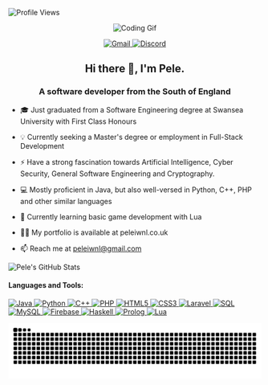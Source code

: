 ![Profile Views](https://komarev.com/ghpvc/?username=peleiwnl)

<p align="center">
  <img src="https://media1.giphy.com/media/v1.Y2lkPTc5MGI3NjExODNrazNrN3p0MXpvdW93Z2RidTk5ZnRlbHEwbWc3a3d6cndqamw5OSZlcD12MV9pbnRlcm5hbF9naWZfYnlfaWQmY3Q9Zw/JqmupuTVZYaQX5s094/giphy.gif" alt="Coding Gif" width="300"/>
</p>


<p align="center">
  <a href="mailto:peleiwnl@gmail.com" target="_blank">
    <img src="https://img.shields.io/badge/Gmail-D14836?style=for-the-badge&logo=gmail&logoColor=white" alt="Gmail" />
  </a>
  <a href="https://discord.com/users/123456789012345678" target="_blank">
    <img src="https://img.shields.io/badge/Discord-7289DA?style=for-the-badge&logo=discord&logoColor=white" alt="Discord" />
  </a>
</p>


<h2 align="center">Hi there 👋, I'm Pele.</h2>

<h3 align="center">A software developer from the South of England</h3>

- 🎓 Just graduated from a Software Engineering degree at Swansea University with First Class Honours

- 💡 Currently seeking a Master's degree or employment in Full-Stack Development

- ⚡ Have a strong fascination towards Artificial Intelligence, Cyber Security, General Software Engineering and Cryptography.

- 💻 Mostly proficient in Java, but also well-versed in Python, C++, PHP and other similar languages

- 🤔 Currently learning basic game development with Lua

- 👨‍💻 My portfolio is available at peleiwnl.co.uk

- 📫 Reach me at peleiwnl@gmail.com

![Pele's GitHub Stats](https://github-readme-stats.vercel.app/api?username=peleiwnl&show_icons=true&theme=transparent)

#### Languages and Tools:

<p>
  <!-- Java -->
  <a href="https://www.java.com/" target="_blank">
    <img src="https://cdn.jsdelivr.net/gh/devicons/devicon/icons/java/java-original.svg" alt="Java" width="40" height="40"/>
  </a>
  <!-- Python -->
  <a href="https://www.python.org/" target="_blank">
    <img src="https://cdn.jsdelivr.net/gh/devicons/devicon/icons/python/python-original.svg" alt="Python" width="40" height="40"/>
  </a>
  <!-- C++ -->
  <a href="https://isocpp.org/" target="_blank">
    <img src="https://cdn.jsdelivr.net/gh/devicons/devicon/icons/cplusplus/cplusplus-original.svg" alt="C++" width="40" height="40"/>
  </a>
  <!-- PHP -->
  <a href="https://www.php.net/" target="_blank">
    <img src="https://cdn.jsdelivr.net/gh/devicons/devicon/icons/php/php-original.svg" alt="PHP" width="40" height="40"/>
  </a>
  <!-- HTML -->
  <a href="https://developer.mozilla.org/en-US/docs/Web/HTML" target="_blank">
    <img src="https://cdn.jsdelivr.net/gh/devicons/devicon/icons/html5/html5-original.svg" alt="HTML5" width="40" height="40"/>
  </a>
  <!-- CSS -->
  <a href="https://developer.mozilla.org/en-US/docs/Web/CSS" target="_blank">
    <img src="https://cdn.jsdelivr.net/gh/devicons/devicon/icons/css3/css3-original.svg" alt="CSS3" width="40" height="40"/>
  </a>
  <!-- Laravel -->
  <a href="https://laravel.com/" target="_blank">
    <img src="https://cdn.jsdelivr.net/gh/devicons/devicon/icons/laravel/laravel-original.svg" alt="Laravel" width="40" height="40"/>
  </a>
  <!-- SQL -->
  <a href="https://en.wikipedia.org/wiki/SQL" target="_blank">
    <img src="https://cdn.jsdelivr.net/gh/devicons/devicon/icons/mysql/mysql-original.svg" alt="SQL" width="40" height="40"/>
  </a>
  <!-- MySQL -->
  <a href="https://www.mysql.com/" target="_blank">
    <img src="https://cdn.jsdelivr.net/gh/devicons/devicon/icons/mysql/mysql-original-wordmark.svg" alt="MySQL" width="40" height="40"/>
  </a>
  <!-- Firebase -->
  <a href="https://firebase.google.com/" target="_blank">
    <img src="https://cdn.jsdelivr.net/gh/devicons/devicon/icons/firebase/firebase-plain.svg" alt="Firebase" width="40" height="40"/>
  </a>
  <!-- Haskell -->
  <a href="https://www.haskell.org/" target="_blank">
    <img src="https://cdn.jsdelivr.net/gh/devicons/devicon/icons/haskell/haskell-original.svg" alt="Haskell" width="40" height="40"/>
  </a>
  <!-- Prolog (no official icon, using text fallback or generic code icon) -->
  <a href="https://en.wikipedia.org/wiki/Prolog" target="_blank">
    <img src="https://img.icons8.com/ios-filled/50/000000/code.png" alt="Prolog" width="40" height="40"/>
  </a>
  <!-- Lua -->
  <a href="https://www.lua.org/" target="_blank">
    <img src="https://cdn.jsdelivr.net/gh/devicons/devicon/icons/lua/lua-original.svg" alt="Lua" width="40" height="40"/>
  </a>
</p>


<picture>
  <source media="(prefers-color-scheme: dark)" srcset="https://raw.githubusercontent.com/peleiwnl/peleiwnl/output/github-contribution-grid-snake-dark.svg">
  <source media="(prefers-color-scheme: light)" srcset="https://raw.githubusercontent.com/peleiwnl/peleiwnl/output/github-contribution-grid-snake.svg">
  <img alt="github contribution grid snake animation" src="https://raw.githubusercontent.com/peleiwnl/peleiwnl/output/github-contribution-grid-snake.svg">
</picture>

